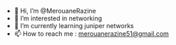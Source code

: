 - 👋 Hi, I’m @MerouaneRazine
- 👀 I’m interested in networking
- 🌱 I’m currently learning juniper networks
- 📫 How to reach me : merouanerazine51@gmail.com

